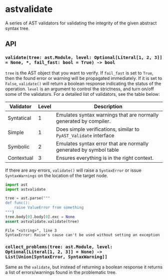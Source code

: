 # astvalidate

A series of AST validators for validating the integrity of the given abstract syntax tree.

## API

### `validate(tree: ast.Module, level: Optional[Literal[1, 2, 3]] = None, *, fail_fast: bool = True) -> bool`

`tree` is the AST object that you want to verify. If `fail_fast` is set to `True`, then the found
error or warning will be propagated immediately. If it is set to `False`, `validate()` will return
a boolean response indicating the status of the operation. `level` is an argument to control the
strictness, and turn on/off some of the validators. For a detailed list of validators,
see the table below:

| Validator  | Level | Description                                                       |
| ---------- | ----- | ----------------------------------------------------------------- |
| Syntatical | 1     | Emulates syntax warnings that are normally generated by compiler. |
| Simple     | 1     | Does simple verifications, similar to `PyAST_Validate` interface  |
| Symbolic   | 2     | Emulates syntax error that are normally generated by symbol table |
| Contextual | 3     | Ensures everything is in the right context.                       |

If there are any errors, `validate()` will raise a `SyntaxError` or issue `SyntaxWarnings`
on the location of the target node.

```py
import ast
import astvalidate

tree = ast.parse("""
def func():
    raise ValueError from something
""")
tree.body[0].body[0].exc = None
assert astvalidate.validate(tree)
```

```
File "<string>", line 3
SyntaxError: Raise's cause can't be used without setting an exception
```

### `collect_problems(tree: ast.Module, level: Optional[Literal[1, 2, 3]] = None) -> List[Union[SyntaxError, SyntaxWarning]]`

Same as the `validate`, but instead of returning a boolean response it returns a list of errors/warnings found
in the problematic tree.
